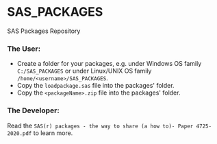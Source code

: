 # SAS_PACKAGES

SAS Packages Repository

### The User:

- Create a folder for your packages, e.g. under Windows OS family `C:/SAS_PACKAGES` or under Linux/UNIX OS family `/home/<username>/SAS_PACKAGES`.
- Copy the `loadpackage.sas` file into the packages' folder.
- Copy the `<packageName>.zip` file into the packages' folder.

### The Developer:

Read the `SAS(r) packages - the way to share (a how to)- Paper 4725-2020.pdf` to learn more.

